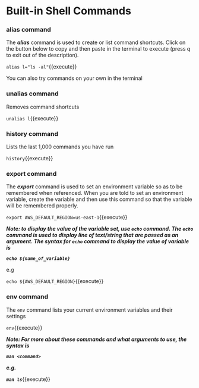 # Built-in Shell Commands
### **alias** command
The ***alias*** command is used to create or list command shortcuts.
Click on the button below to copy and then paste in the terminal to execute (press q to exit out of the description).

`alias l="ls -al"`{{execute}}

You can also try commands on your own in the terminal

### **unalias** command
Removes command shortcuts

`unalias l`{{execute}}

### **history** command
Lists the last 1,000 commands you have run

`history`{{execute}}

### **export** command
The ***export*** command is used to set an environment variable so as to be remembered when referenced. When you are told to set an environment variable, create the variable and then use this command so that the variable will be remembered properly.

`export AWS_DEFAULT_REGION=us-east-1`{{execute}}

***Note: to display the value of the variable set, use `echo` command. The `echo` command is used to display line of text/string that are passed as an argument. The syntax for `echo` command to display the value of variable is***

***`echo ${name_of_variable}`***

e.g

`echo ${AWS_DEFAULT_REGION}`{{execute}}

### **env** command
The `env` command lists your current environment variables and their settings

`env`{{execute}}

***Note: For more about these commands and what arguments to use, the syntax is***

***`man <command>`***

***e.g.***

***`man ls`***{{execute}}